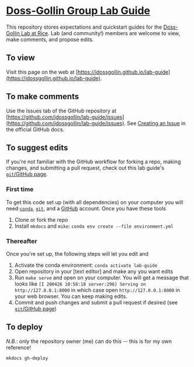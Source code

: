 # [Doss-Gollin Group Lab Guide](http://jdossgollin.github.io/lab-guide/)

This repository stores expectations and quickstart guides for the [Doss-Gollin Lab at Rice](https://jamesdossgollin.me).
Lab (and community!) members are welcome to view, make comments, and propose edits.

## To view

Visit this page on the web at [https://jdossgollin.github.io/lab-guide](https://jdossgollin.github.io/lab-guide).

## To make comments

Use the Issues tab of the GitHub repository at [https://github.com/jdossgollin/lab-guide/issues](https://github.com/jdossgollin/lab-guide/issues).
See [Creating an Issue](https://docs.github.com/en/free-pro-team@latest/github/managing-your-work-on-github/creating-an-issue) in the official GitHub docs.

## To suggest edits

If you're not familiar with the GitHub workflow for forking a repo, making changes, and submitting a pull request, check out this lab guide's [`git`/GitHub page](https://jdossgollin.github.io/lab-guide/tools/git/).

### First time

To get this code set up (with all dependencies) on your computer you will need [`conda`](https://jdossgollin.github.io/lab-guide/tools/conda/), [`git`](https://jdossgollin.github.io/lab-guide/tools/git/), and a [GitHub](https://jdossgollin.github.io/lab-guide/tools/git/) account.
Once you have these tools 

1. Clone or fork the repo
1. Install `mkdocs` and `mike`: `conda env create --file environment.yml`

### Thereafter

Once you're set up, the following steps will let you edit and 

1. Activate the conda environment: `conda activate lab-guide`
1. Open repository in your [text editor] and make any you want edits
1. Run `make serve` and open on your computer. You  will get a message that looks like `[I 200426 10:58:18 server:296] Serving on http://127.0.0.1:8000` in which case open `http://127.0.0.1:8000` in your web browser. You can keep making edits.
1. Commit and push changes and submit a pull request if desired (see [`git`/GitHub page](https://jdossgollin.github.io/lab-guide/tools/git/))

## To deploy

*N.B.*: only the repository owner (me) can do this -- this is for my own reference!

```bash
mkdocs gh-deploy
```
